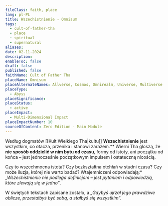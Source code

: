 ```yaml
---
fileClass: faith, place
lang: pl-PL
title: Wszechistnienie - Omnisum
tags:
  - cult-of-father-tha
  - place
  - spiritual
  - supernatural
aliases: 
date: 02-11-2024
description: 
enableToc: false
draft: false
published: false
faithName: Cult of Father Tha
placeName: Omnisum
placeAlternateNames: Allverse, Cosmos, Omnirealm, Universe, Multiverse
placeType:
  - Abyss
placeSignificance: 
placeStatus:
  - active
placeImpact:
  - Multi-Dimensional Impact
placeImpactNumber: 10
sourceOfContent: Zero Edition - Main Module
---
```

Według dogmatów [[Kult Wielkiego Tha|kultu]] **Wszechistnienie** jest wszystkim, co otacza, przenika i stanowi zarazem.** 
Wierni Tha głoszą, że **nie sposób oddzielić w nim bytu od czasu**, formy od istoty, ani początku od końca – jest jednocześnie początkowym impulsem i ostateczną nicością.

Czy to wszechmocna istota? Czy bezkształtna otchłań w studni czasu? Czy może iluzja, której nie warto badać? 
Wtajemniczeni odpowiadają:* *„Wszechistnienie nie podlega definicjom – jest pytaniem i odpowiedzią, które zlewają się w jedno”*.

W świętych tekstach zapisane zostało, a *„Gdybyś ujrzał jego prawdziwe oblicze, przestałbyś być sobą, a stałbyś się wszystkim”.*
